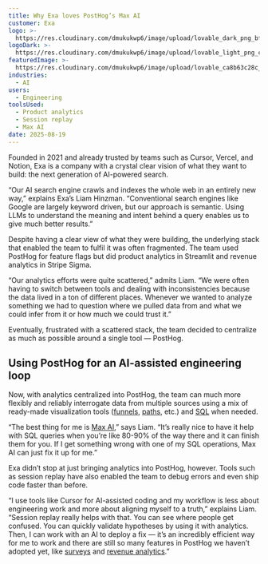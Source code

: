 ```yaml
---
title: Why Exa loves PostHog’s Max AI
customer: Exa
logo: >-
  https://res.cloudinary.com/dmukukwp6/image/upload/lovable_dark_png_bf5d7c603c.png
logoDark: >-
  https://res.cloudinary.com/dmukukwp6/image/upload/lovable_light_png_cb215659ae.png
featuredImage: >-
  https://res.cloudinary.com/dmukukwp6/image/upload/lovable_ca8b63c28c_ef5bcb4589.png
industries:
  - AI
users:
  - Engineering
toolsUsed:
  - Product analytics
  - Session replay
  - Max AI
date: 2025-08-19
---
```


Founded in 2021 and already trusted by teams such as Cursor, Vercel, and Notion, Exa is a company with a crystal clear vision of what they want to build: the next generation of AI-powered search. 

“Our AI search engine crawls and indexes the whole web in an entirely new way,” explains Exa’s Liam Hinzman. “Conventional search engines like Google are largely keyword driven, but our approach is semantic. Using LLMs to understand the meaning and intent behind a query enables us to give much better results.”

Despite having a clear view of what they were building, the underlying stack that enabled the team to fulfil it was often fragmented. The team used PostHog for feature flags but did product analytics in Streamlit and revenue analytics in Stripe Sigma. 

“Our analytics efforts were quite scattered,” admits Liam. “We were often having to switch between tools and dealing with inconsistencies because the data lived in a ton of different places. Whenever we wanted to analyze something we had to question where we pulled data from and what we could infer from it or how much we could trust it.”

Eventually, frustrated with a scattered stack, the team decided to centralize as much as possible around a single tool — PostHog. 

<BorderWrapper>
<Quote
    imageSource="/images/customers/liam.jpg"
    size="md"
    name="Liam Hinzman"
    title="Software Engineer at Exa"
    quote={`“I love that I can ask Max AI for help with things. If I’m struggling to find a feature or do something, I don’t have to dig through pages of docs — I just ask the hedgehog in the corner.”`}
/>
</BorderWrapper>

## Using PostHog for an AI-assisted engineering loop

Now, with analytics centralized into PostHog, the team can much more flexibly and reliably interrogate data from multiple sources using a mix of ready-made visualization tools ([funnels](/docs/product-analytics/funnels), [paths](/docs/product-analytics/paths), etc.) and [SQL](/data-warehouse/sql) when needed. 

“The best thing for me is [Max AI](/max),” says Liam. “It’s really nice to have it help with SQL queries when you’re like 80-90% of the way there and it can finish them for you. If I get something wrong with one of my SQL operations, Max AI can just fix it up for me.”

Exa didn’t stop at just bringing analytics into PostHog, however. Tools such as session replay have also enabled the team to debug errors and even ship code faster than before. 

“I use tools like Cursor for AI-assisted coding and my workflow is less about engineering work and more about aligning myself to a truth,” explains Liam. “Session replay really helps with that. You can see where people get confused. You can quickly validate hypotheses by using it with analytics. Then, I can work with an AI to deploy a fix — it’s an incredibly efficient way for me to work and there are still so many features in PostHog we haven’t adopted yet, like [surveys](/surveys) and [revenue analytics](/revenue-analytics).”


